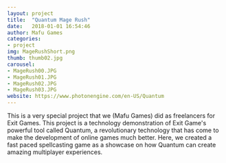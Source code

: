 ```yaml
---
layout: project
title:  "Quantum Mage Rush"
date:   2018-01-01 16:54:46
author: Mafu Games
categories:
- project
img: MageRushShort.png
thumb: thumb02.jpg
carousel:
- MageRush00.JPG
- MageRush01.JPG
- MageRush02.JPG
- MageRush03.JPG
website: https://www.photonengine.com/en-US/Quantum
---
```

This is a very special project that we (Mafu Games) did as freelancers for Exit Games. This project is a technology demonstration of Exit Game's powerful tool called Quantum, a revolutionary technology that has come to make the development of online games much better.
Here, we created a fast paced spellcasting game as a showcase on how Quantum can create amazing multiplayer experiences.